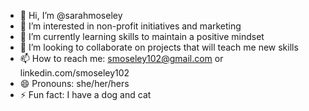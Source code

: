 - 👋 Hi, I’m @sarahmoseley
- 👀 I’m interested in non-profit initiatives and marketing
- 🌱 I’m currently learning skills to maintain a positive mindset
- 💞️ I’m looking to collaborate on projects that will teach me new skills
- 📫 How to reach me: smoseley102@gmail.com or linkedin.com/smoseley102
- 😄 Pronouns: she/her/hers
- ⚡ Fun fact: I have a dog and cat
